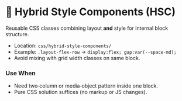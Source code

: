 # 🧩 Hybrid Style Components (HSC)

Reusable CSS classes combining layout **and** style for internal block structure.

- Location: `css/hybrid-style-components/`
- Example: `.layout-flex-row` → `display:flex; gap:var(--space-md);`
- Avoid mixing with grid width classes on same block.

### Use When
- Need two‑column or media‑object pattern inside one block.
- Pure CSS solution suffices (no markup or JS changes).
